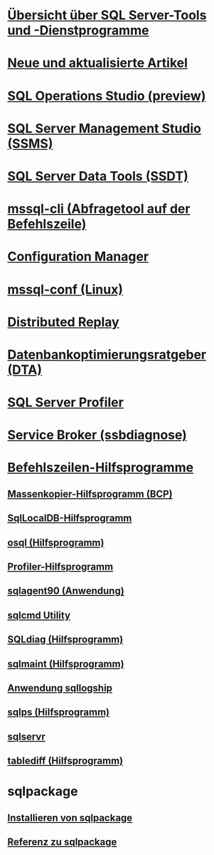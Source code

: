 
# [Übersicht über SQL Server-Tools und -Dienstprogramme](../tools/overview-sql-tools.md)
# [Neue und aktualisierte Artikel](new-updated-tools.md)

# [SQL Operations Studio (preview)](../sql-operations-studio/what-is.md)

# [SQL Server Management Studio (SSMS)](../ssms/download-sql-server-management-studio-ssms.md)

# [SQL Server Data Tools (SSDT)](../ssdt/download-sql-server-data-tools-ssdt.md)

# [mssql-cli (Abfragetool auf der Befehlszeile)](mssql-cli.md)

# [Configuration Manager](../tools/configuration-manager/sql-server-configuration-manager-help.md)
# [mssql-conf (Linux)](../linux/sql-server-linux-configure-mssql-conf.md)
# [Distributed Replay](../tools/distributed-replay/install-distributed-replay-overview.md)
# [Datenbankoptimierungsratgeber (DTA)](../tools/dta/dta-utility.md)
# [SQL Server Profiler](../tools/sql-server-profiler/sql-server-profiler.md)
# [Service Broker (ssbdiagnose)](../tools/ssbdiagnose/ssbdiagnose-utility-service-broker.md)

# [Befehlszeilen-Hilfsprogramme](command-prompt-utility-reference-database-engine.md)  
## [Massenkopier-Hilfsprogramm (BCP)](bcp-utility.md)  
## [SqlLocalDB-Hilfsprogramm](sqllocaldb-utility.md)  
## [osql (Hilfsprogramm)](osql-utility.md)  
## [Profiler-Hilfsprogramm](profiler-utility.md)  
## [sqlagent90 (Anwendung)](sqlagent90-application.md)  
## [sqlcmd Utility](sqlcmd-utility.md)  
## [SQLdiag (Hilfsprogramm)](sqldiag-utility.md)  
## [sqlmaint (Hilfsprogramm)](sqlmaint-utility.md)  
## [Anwendung sqllogship](sqllogship-application.md)  
## [sqlps (Hilfsprogramm)](sqlps-utility.md)  
## [sqlservr](sqlservr-application.md)  
## [tablediff (Hilfsprogramm)](tablediff-utility.md)

# sqlpackage
## [Installieren von sqlpackage](sqlpackage-download.md)
## [Referenz zu sqlpackage](sqlpackage.md)